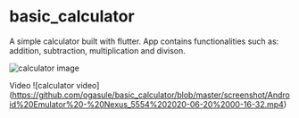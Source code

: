 # basic_calculator
A simple calculator built with flutter.
App contains functionalities such as: addition, subtraction, multiplication and divison.

![calculator image](https://github.com/ogasule/basic_calculator/blob/master/screenshot/screenshot.png?raw=true)

Video
![calculator video] (https://github.com/ogasule/basic_calculator/blob/master/screenshot/Android%20Emulator%20-%20Nexus_5554%202020-06-20%2000-16-32.mp4)
